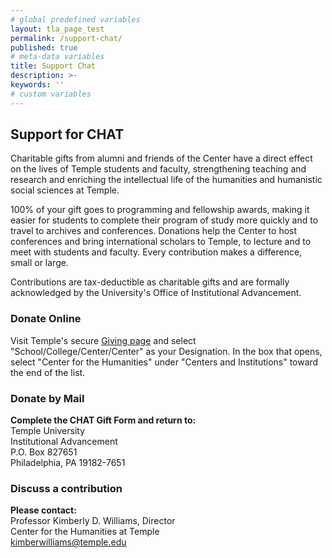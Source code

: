 ```yaml
---
# global predefined variables
layout: tla_page_test
permalink: /support-chat/
published: true
# meta-data variables
title: Support Chat
description: >-
keywords: ''
# custom variables
---
```

## Support for CHAT
Charitable gifts from alumni and friends of the Center have a direct effect on the lives of Temple students and faculty, strengthening teaching and research and enriching the intellectual life of the humanities and humanistic social sciences at Temple.

100% of your gift goes to programming and fellowship awards, making it easier for students to complete their program of study more quickly and to travel to archives and conferences. Donations help the Center to host conferences and bring international scholars to Temple, to lecture and to meet with students and faculty. Every contribution makes a difference, small or large.

Contributions are tax-deductible as charitable gifts and are formally acknowledged by the University's Office of Institutional Advancement.

### Donate Online
Visit Temple's secure [Giving page](https://securelb.imodules.com/s/705/giving/2col.aspx?sid=705&gid=1&pgid=3813&cid=5100&appealcode=WEBG_HeaderButton&utm_source=header_givnowbutton&utm_medium=givingform&utm_campaign=givingsite_template) and select "School/College/Center/Center" as your Designation. In the box that opens, select "Center for the Humanities" under "Centers and Institutions" toward the end of the list.

### Donate by Mail

**Complete the CHAT Gift Form and return to:**<br>
Temple University<br>
Institutional Advancement<br>
P.O. Box 827651<br>
Philadelphia, PA 19182-7651<br>

### Discuss a contribution

**Please contact:**<br>
Professor Kimberly D. Williams, Director<br>
Center for the Humanities at Temple<br>
[kimberwilliams@temple.edu](mailto:kimberwilliams@temple.edu)
